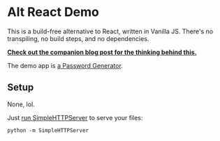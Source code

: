 # Alt React Demo

This is a build-free alternative to React, written in Vanilla JS. There's no transpiling, no build steps, and no dependencies.

**[Check out the companion blog post for the thinking behind this.](https://bryanbraun.com/2019/09/02/web-dev-nirvana-and-why-I-needed-to-let-go-of-reactjs-to-reach-it/)**

The demo app is [a Password Generator](https://bryanbraun.com/alt-react-demo).

## Setup

None, lol.

Just [run SimpleHTTPServer](https://2ality.com/2014/06/simple-http-server.html) to serve your files:

```
python -m SimpleHTTPServer
```
